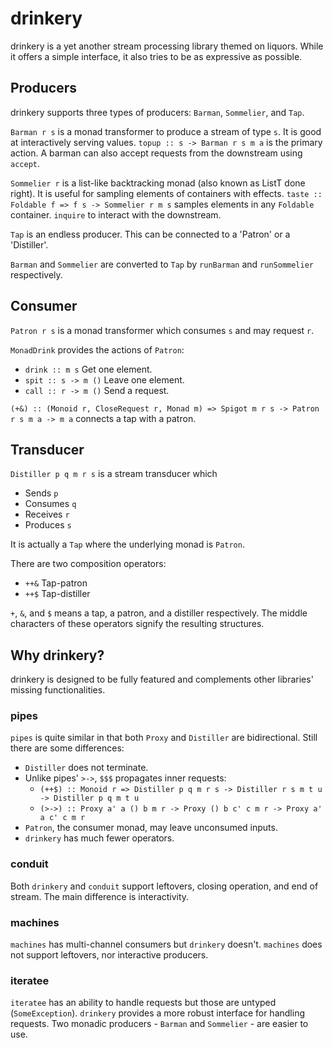 # drinkery

drinkery is a yet another stream processing library themed on liquors. While it
offers a simple interface, it also tries to be as expressive as possible.

## Producers

drinkery supports three types of producers: `Barman`, `Sommelier`, and `Tap`.

`Barman r s` is a monad transformer to produce a stream of type `s`. It is good
at interactively serving values.
`topup :: s -> Barman r s m a` is the primary action.
A barman can also accept requests from the downstream using `accept`.

`Sommelier r` is a list-like backtracking monad (also known as ListT done right).
It is useful for sampling elements of containers with effects.
`taste :: Foldable f => f s -> Sommelier r m s` samples elements in any `Foldable`
container. `inquire` to interact with the downstream.

`Tap` is an endless producer. This can be connected to a 'Patron' or a 'Distiller'.

`Barman` and `Sommelier` are converted to `Tap`
by `runBarman` and `runSommelier` respectively.

## Consumer

`Patron r s` is a monad transformer which consumes `s` and may request `r`.

`MonadDrink` provides the actions of `Patron`:

* `drink :: m s` Get one element.
* `spit :: s -> m ()` Leave one element.
* `call :: r -> m ()` Send a request.

`(+&) :: (Monoid r, CloseRequest r, Monad m) => Spigot m r s -> Patron r s m a -> m a`
connects a tap with a patron.

## Transducer

`Distiller p q m r s` is a stream transducer which

* Sends `p`
* Consumes `q`
* Receives `r`
* Produces `s`

It is actually a `Tap` where the underlying monad is `Patron`.

There are two composition operators:

* `++&` Tap-patron
* `++$` Tap-distiller

`+`, `&`, and `$` means a tap, a patron, and a distiller respectively. The middle
characters of these operators signify the resulting structures.

## Why drinkery?

drinkery is designed to be fully featured and complements other libraries' missing
functionalities.

### pipes

`pipes` is quite similar in that both `Proxy` and `Distiller` are bidirectional.
Still there are some differences:

* `Distiller` does not terminate.
* Unlike pipes' `>->`, `$$$` propagates inner requests:
    * `(++$) :: Monoid r => Distiller p q m r s -> Distiller r s m t u -> Distiller p q m t u`
    * `(>->) :: Proxy a' a () b m r	-> Proxy () b c' c m r -> Proxy a' a c' c m r`
* `Patron`, the consumer monad, may leave unconsumed inputs.
* `drinkery` has much fewer operators.

### conduit

Both `drinkery` and `conduit` support leftovers, closing operation, and end of stream.
The main difference is interactivity.

### machines

`machines` has multi-channel consumers but `drinkery` doesn't.
`machines` does not support leftovers, nor interactive producers.

### iteratee

`iteratee` has an ability to handle requests but those are untyped (`SomeException`).
`drinkery` provides a more robust interface for handling requests.
Two monadic producers - `Barman` and `Sommelier` - are easier to use.
